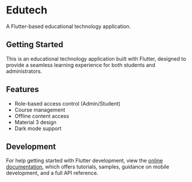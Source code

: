 # Edutech

A Flutter-based educational technology application.

## Getting Started

This is an educational technology application built with Flutter, designed to provide a seamless learning experience for both students and administrators.

## Features

- Role-based access control (Admin/Student)
- Course management
- Offline content access
- Material 3 design
- Dark mode support

## Development

For help getting started with Flutter development, view the
[online documentation](https://docs.flutter.dev/), which offers tutorials,
samples, guidance on mobile development, and a full API reference.
